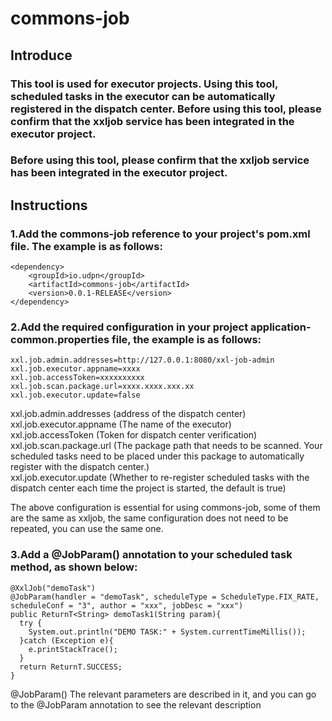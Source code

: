 # commons-job
## Introduce
### This tool is used for executor projects. Using this tool, scheduled tasks in the executor can be automatically registered in the dispatch center. Before using this tool, please confirm that the xxljob service has been integrated in the executor project.
### Before using this tool, please confirm that the xxljob service has been integrated in the executor project.
## Instructions
### 1.Add the commons-job reference to your project's pom.xml file. The example is as follows:
~~~
<dependency>
    <groupId>io.udpn</groupId>
    <artifactId>commons-job</artifactId>
    <version>0.0.1-RELEASE</version>
</dependency>
~~~
### 2.Add the required configuration in your project application-common.properties file, the example is as follows:
~~~
xxl.job.admin.addresses=http://127.0.0.1:8080/xxl-job-admin
xxl.job.executor.appname=xxxx
xxl.job.accessToken=xxxxxxxxxx
xxl.job.scan.package.url=xxxx.xxxx.xxx.xx
xxl.job.executor.update=false
~~~
xxl.job.admin.addresses (address of the dispatch center)<br/>
xxl.job.executor.appname (The name of the executor)<br/>
xxl.job.accessToken (Token for dispatch center verification)<br/>
xxl.job.scan.package.url (The package path that needs to be scanned. Your scheduled tasks need to be placed under this package to automatically register with the dispatch center.)<br/>
xxl.job.executor.update (Whether to re-register scheduled tasks with the dispatch center each time the project is started, the default is true)<br/>

The above configuration is essential for using commons-job, some of them are the same as xxljob, the same configuration does not need to be repeated, you can use the same one.
### 3.Add a @JobParam() annotation to your scheduled task method, as shown below:
~~~
@XxlJob("demoTask")
@JobParam(handler = "demoTask", scheduleType = ScheduleType.FIX_RATE, scheduleConf = "3", author = "xxx", jobDesc = "xxx")
public ReturnT<String> demoTask1(String param){
  try {
    System.out.println("DEMO TASK:" + System.currentTimeMillis());
  }catch (Exception e){
    e.printStackTrace();
  }
  return ReturnT.SUCCESS;
}
~~~
@JobParam() The relevant parameters are described in it, and you can go to the @JobParam annotation to see the relevant description